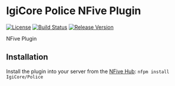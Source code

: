# IgiCore Police NFive Plugin
[![License](https://img.shields.io/github/license/IgiCore/Police.svg)](LICENSE)
[![Build Status](https://img.shields.io/appveyor/ci/IgiCore/Police/master.svg)](https://ci.appveyor.com/project/IgiCore/Police)
[![Release Version](https://img.shields.io/github/release/IgiCore/Police/all.svg)](https://github.com/IgiCore/Police/releases)

NFive Plugin

## Installation
Install the plugin into your server from the [NFive Hub](https://hub.nfive.io/IgiCore/Police): `nfpm install IgiCore/Police`
